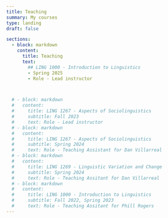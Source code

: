 ```yaml
---
title: Teaching
summary: My courses
type: landing
draft: false

sections:
  - block: markdown
    content:
      title: Teaching
      text: 
        ## LING 1000 - Introduction to Linguistics
        - Spring 2025
        - Role - Lead instructor



  # - block: markdown
  #   content:
  #     title: LING 1267 - Aspects of Sociolinguistics
  #     subtitle: Fall 2023
  #     text: Role - Lead instructor
  # - block: markdown
  #   content:
  #     title: LING 1267 - Aspects of Sociolinguistics
  #     subtitle: Spring 2024
  #     text: Role - Teaching Assistant for Dan Villarreal
  # - block: markdown
  #   content:
  #     title: LING 1269 - Linguistic Variation and Change
  #     subtitle: Spring 2024
  #     text: Role - Teaching Assitant for Dan Villarreal
  # - block: markdown
  #   content:
  #     title: LING 1000 - Introduction to Linguistics
  #     subtitle: Fall 2022, Spring 2023
  #     text: Role - Teaching Assitant for Phill Rogers
---
```

